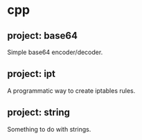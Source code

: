 # cpp

## project: base64
Simple base64 encoder/decoder.

## project: ipt
A programmatic way to create iptables rules.

## project: string
Something to do with strings.
